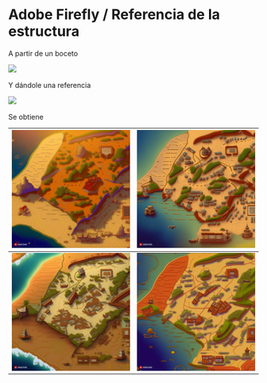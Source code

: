 # Adobe Firefly / Referencia de la estructura

A partir de un boceto

![](https://raw.githubusercontent.com/mmasias/mmasias/main/imagenes/mapa_funi_2010.jpg)

Y dándole una referencia

![](https://raw.githubusercontent.com/mmasias/mmasias/main/desktopBackgrounds/Ultima6_Britain.png)

Se obtiene

|![](/documentos/imagenes/Firefly_Ultima_FirstTry1.jpg)|![](/documentos/imagenes/Firefly_Ultima_FirstTry2.jpg)|
|-|-|
|![](/documentos/imagenes/Firefly_Ultima_FirstTry3.jpg)|![](/documentos/imagenes/Firefly_Ultima_FirstTry4.jpg)|
